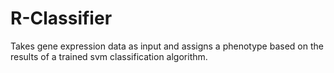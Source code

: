 # R-Classifier
Takes gene expression data as input and assigns a phenotype based on the results of a trained svm classification algorithm.
